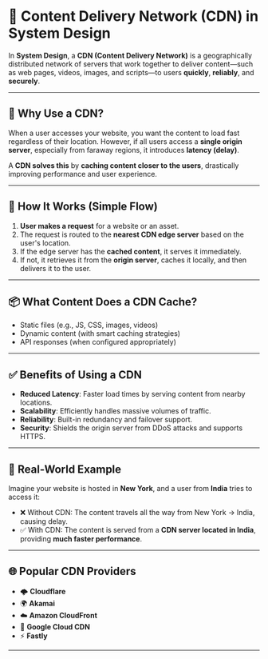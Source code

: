 # 📡 Content Delivery Network (CDN) in System Design

In **System Design**, a **CDN (Content Delivery Network)** is a geographically distributed network of servers that work together to deliver content—such as web pages, videos, images, and scripts—to users **quickly**, **reliably**, and **securely**.

---

## 🔹 Why Use a CDN?

When a user accesses your website, you want the content to load fast regardless of their location. However, if all users access a **single origin server**, especially from faraway regions, it introduces **latency (delay)**.  

A **CDN solves this** by **caching content closer to the users**, drastically improving performance and user experience.

---

## 🔸 How It Works (Simple Flow)

1. **User makes a request** for a website or an asset.
2. The request is routed to the **nearest CDN edge server** based on the user's location.
3. If the edge server has the **cached content**, it serves it immediately.
4. If not, it retrieves it from the **origin server**, caches it locally, and then delivers it to the user.

---

## 📦 What Content Does a CDN Cache?

- Static files (e.g., JS, CSS, images, videos)
- Dynamic content (with smart caching strategies)
- API responses (when configured appropriately)

---

## ✅ Benefits of Using a CDN

- **Reduced Latency**: Faster load times by serving content from nearby locations.
- **Scalability**: Efficiently handles massive volumes of traffic.
- **Reliability**: Built-in redundancy and failover support.
- **Security**: Shields the origin server from DDoS attacks and supports HTTPS.

---

## 📍 Real-World Example

Imagine your website is hosted in **New York**, and a user from **India** tries to access it:

- ❌ Without CDN: The content travels all the way from New York → India, causing delay.
- ✅ With CDN: The content is served from a **CDN server located in India**, providing **much faster performance**.

---

## 🌐 Popular CDN Providers

- 🌩️ **Cloudflare**
- 🌍 **Akamai**
- ☁️ **Amazon CloudFront**
- 🔵 **Google Cloud CDN**
- ⚡ **Fastly**

---
